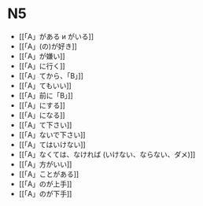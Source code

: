# N5
- [[「A」がある и  がいる]]
- [[「A」(の)が好き]]
- [[「A」が嫌い]]
- [[「A」に行く]]
- [[「A」てから、「B」]]
- [[「A」てもいい]]
- [[「A」前に「B」]]
- [[「A」にする]]
- [[「A」になる]]
- [[「A」て下さい]]
- [[「A」ないで下さい]]
- [[「A」てはいけない]] 
- [[「A」なくては、なければ (いけない、ならない、ダメ)]]
- [[「A」方がいい]]
- [[「A」ことがある]]
- [[「A」のが上手]]
- [[「A」のが下手]]